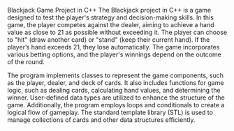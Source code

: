 Blackjack Game Project in C++
The Blackjack project in C++ is a game designed to test the player's strategy and decision-making skills. 
In this game, the player competes against the dealer, aiming to achieve a hand value as close to 21 as possible without exceeding it. 
The player can choose to "hit" (draw another card) or "stand" (keep their current hand). 
If the player’s hand exceeds 21, they lose automatically. 
The game incorporates various betting options, and the player's winnings depend on the outcome of the round.

The program implements classes to represent the game components, such as the player, dealer, and deck of cards. 
It also includes functions for game logic, such as dealing cards, calculating hand values, and determining the winner. 
User-defined data types are utilized to enhance the structure of the game. 
Additionally, the program employs loops and conditionals to create a logical flow of gameplay. 
The standard template library (STL) is used to manage collections of cards and other data structures efficiently.
